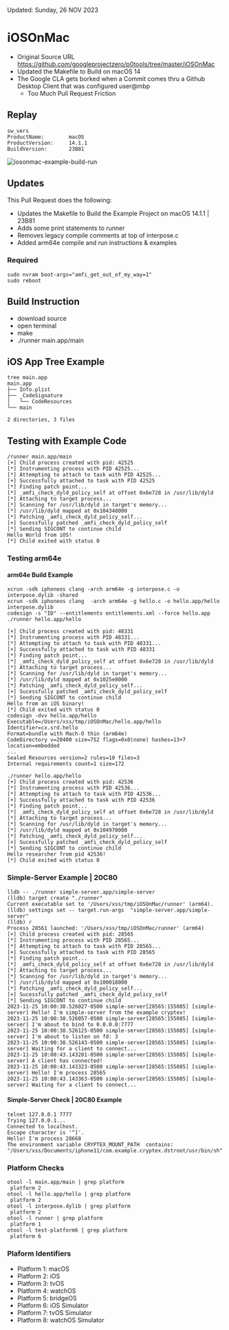 Updated: Sunday, 26 NOV 2023
# iOSOnMac 
- Original Source URL https://github.com/googleprojectzero/p0tools/tree/master/iOSOnMac
- Updated the Makefile to Build on macOS 14
- The Google CLA gets borked when a Commit comes thru a Github Desktop Client that was configured user@mbp
  - Too Much Pull Request Friction
## Replay
```
sw_vers
ProductName:		macOS
ProductVersion:		14.1.1
BuildVersion:		23B81
```
![iosonmac-example-build-run](https://github.com/xsscx/macos-research/assets/10790582/9d7ca4c4-594c-4423-a798-987bbb91d49e)

## Updates
This Pull Request does the following:
- Updates the Makefile to Build the Example Project on macOS 14.1.1 | 23B81
- Adds some print statements to runner
- Removes legacy compile comments at top of interpose.c
- Added arm64e compile and run instructions & examples

### Required
```
sudo nvram boot-args="amfi_get_out_of_my_way=1"
sudo reboot
```
## Build Instruction
- download source
- open terminal
- make
- ./runner main.app/main

## iOS App Tree Example
```
tree main.app
main.app
├── Info.plist
├── _CodeSignature
│   └── CodeResources
└── main

2 directories, 3 files
```

## Testing with Example Code
```
/runner main.app/main
[+] Child process created with pid: 42525
[*] Instrumenting process with PID 42525...
[*] Attempting to attach to task with PID 42525...
[+] Successfully attached to task with PID 42525
[*] Finding patch point...
[*] _amfi_check_dyld_policy_self at offset 0x6e728 in /usr/lib/dyld
[*] Attaching to target process...
[*] Scanning for /usr/lib/dyld in target's memory...
[*] /usr/lib/dyld mapped at 0x104348000
[*] Patching _amfi_check_dyld_policy_self...
[+] Sucessfully patched _amfi_check_dyld_policy_self
[*] Sending SIGCONT to continue child
Hello World from iOS!
[*] Child exited with status 0
```

### Testing arm64e 
#### arm64e Build Example
```
xcrun -sdk iphoneos clang -arch arm64e -g interpose.c -o interpose.dylib -shared
xcrun -sdk iphoneos clang  -arch arm64e -g hello.c -o hello.app/hello interpose.dylib
codesign -s "ID" --entitlements entitlements.xml --force hello.app
./runner hello.app/hello

[+] Child process created with pid: 48331
[*] Instrumenting process with PID 48331...
[*] Attempting to attach to task with PID 48331...
[+] Successfully attached to task with PID 48331
[*] Finding patch point...
[*] _amfi_check_dyld_policy_self at offset 0x6e728 in /usr/lib/dyld
[*] Attaching to target process...
[*] Scanning for /usr/lib/dyld in target's memory...
[*] /usr/lib/dyld mapped at 0x1025e8000
[*] Patching _amfi_check_dyld_policy_self...
[+] Sucessfully patched _amfi_check_dyld_policy_self
[*] Sending SIGCONT to continue child
Hello from an iOS binary!
[*] Child exited with status 0
codesign -dvv hello.app/hello
Executable=/Users/xss/tmp/iOSOnMac/hello.app/hello
Identifier=cx.srd.hello
Format=bundle with Mach-O thin (arm64e)
CodeDirectory v=20400 size=752 flags=0x0(none) hashes=13+7 location=embedded
...
Sealed Resources version=2 rules=10 files=3
Internal requirements count=1 size=172
```
```
./runner hello.app/hello
[+] Child process created with pid: 42536
[*] Instrumenting process with PID 42536...
[*] Attempting to attach to task with PID 42536...
[+] Successfully attached to task with PID 42536
[*] Finding patch point...
[*] _amfi_check_dyld_policy_self at offset 0x6e728 in /usr/lib/dyld
[*] Attaching to target process...
[*] Scanning for /usr/lib/dyld in target's memory...
[*] /usr/lib/dyld mapped at 0x104970000
[*] Patching _amfi_check_dyld_policy_self...
[+] Sucessfully patched _amfi_check_dyld_policy_self
[*] Sending SIGCONT to continue child
Hello researcher from pid 42536!
[*] Child exited with status 0
```
### Simple-Server Example | 20C80
```
lldb -- ./runner simple-server.app/simple-server
(lldb) target create "./runner"
Current executable set to '/Users/xss/tmp/iOSOnMac/runner' (arm64).
(lldb) settings set -- target.run-args  "simple-server.app/simple-server"
(lldb) r
Process 28561 launched: '/Users/xss/tmp/iOSOnMac/runner' (arm64)
[+] Child process created with pid: 28565
[*] Instrumenting process with PID 28565...
[*] Attempting to attach to task with PID 28565...
[+] Successfully attached to task with PID 28565
[*] Finding patch point...
[*] _amfi_check_dyld_policy_self at offset 0x6e728 in /usr/lib/dyld
[*] Attaching to target process...
[*] Scanning for /usr/lib/dyld in target's memory...
[*] /usr/lib/dyld mapped at 0x100018000
[*] Patching _amfi_check_dyld_policy_self...
[+] Sucessfully patched _amfi_check_dyld_policy_self
[*] Sending SIGCONT to continue child
2023-11-25 10:00:38.526027-0500 simple-server[28565:155085] [simple-server] Hello! I'm simple-server from the example cryptex!
2023-11-25 10:00:38.526057-0500 simple-server[28565:155085] [simple-server] I'm about to bind to 0.0.0.0:7777
2023-11-25 10:00:38.526125-0500 simple-server[28565:155085] [simple-server] I'm about to listen on fd: 3
2023-11-25 10:00:38.526143-0500 simple-server[28565:155085] [simple-server] Waiting for a client to connect...
2023-11-25 10:00:43.143281-0500 simple-server[28565:155085] [simple-server] A client has connected!
2023-11-25 10:00:43.143323-0500 simple-server[28565:155085] [simple-server] Hello! I'm process 28565
2023-11-25 10:00:43.143363-0500 simple-server[28565:155085] [simple-server] Waiting for a client to connect...
```
#### Simple-Server Check | 20C80 Example
```
telnet 127.0.0.1 7777
Trying 127.0.0.1...
Connected to localhost.
Escape character is '^]'.
Hello! I'm process 28668
The environment variable CRYPTEX_MOUNT_PATH  contains: "/Users/xss/Documents/iphone11/com.example.cryptex.dstroot/usr/bin/sh"
```
### Platform Checks
```
otool -l main.app/main | grep platform
 platform 2
otool -l hello.app/hello | grep platform
 platform 2
otool -l interpose.dylib | grep platform
 platform 2
otool -l runner | grep platform
 platform 1
otool -l test-platform6 | grep platform
 platform 6
```
### Plaform Identifiers
- Platform 1: macOS
- Platform 2: iOS
- Platform 3: tvOS
- Platform 4: watchOS
- Platform 5: bridgeOS
- Platform 6: iOS Simulator
- Platform 7: tvOS Simulator
- Platform 8: watchOS Simulator
